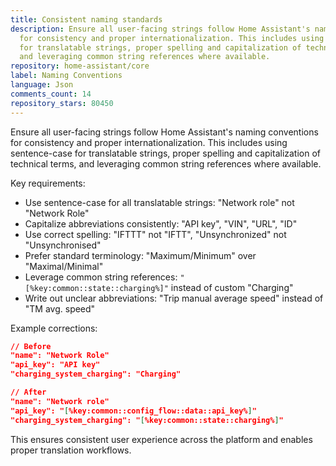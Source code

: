 ```yaml
---
title: Consistent naming standards
description: Ensure all user-facing strings follow Home Assistant's naming conventions
  for consistency and proper internationalization. This includes using sentence-case
  for translatable strings, proper spelling and capitalization of technical terms,
  and leveraging common string references where available.
repository: home-assistant/core
label: Naming Conventions
language: Json
comments_count: 14
repository_stars: 80450
---
```


Ensure all user-facing strings follow Home Assistant's naming conventions for consistency and proper internationalization. This includes using sentence-case for translatable strings, proper spelling and capitalization of technical terms, and leveraging common string references where available.

Key requirements:
- Use sentence-case for all translatable strings: "Network role" not "Network Role"
- Capitalize abbreviations consistently: "API key", "VIN", "URL", "ID"
- Use correct spelling: "IFTTT" not "IFTT", "Unsynchronized" not "Unsynchronised"
- Prefer standard terminology: "Maximum/Minimum" over "Maximal/Minimal"
- Leverage common string references: `"[%key:common::state::charging%]"` instead of custom "Charging"
- Write out unclear abbreviations: "Trip manual average speed" instead of "TM avg. speed"

Example corrections:
```json
// Before
"name": "Network Role"
"api_key": "API key"
"charging_system_charging": "Charging"

// After  
"name": "Network role"
"api_key": "[%key:common::config_flow::data::api_key%]"
"charging_system_charging": "[%key:common::state::charging%]"
```

This ensures consistent user experience across the platform and enables proper translation workflows.